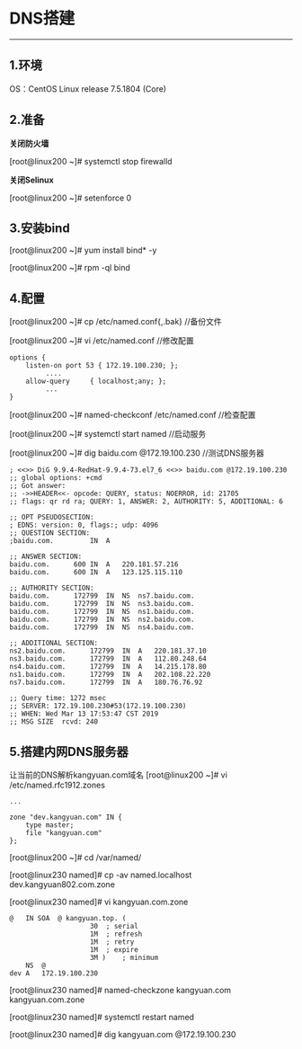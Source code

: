 # DNS搭建
---
## 1.环境
OS：CentOS Linux release 7.5.1804 (Core)

## 2.准备
**关闭防火墙**

[root@linux200 ~]# systemctl stop firewalld

**关闭Selinux**

[root@linux200 ~]# setenforce 0

## 3.安装bind
[root@linux200 ~]# yum install  bind*  -y

[root@linux200 ~]# rpm -ql bind

## 4.配置
[root@linux200 ~]# cp /etc/named.conf{,.bak} //备份文件

[root@linux200 ~]# vi /etc/named.conf //修改配置
```
options {
    listen-on port 53 { 172.19.100.230; };   
         ....
    allow-query     { localhost;any; };
         ...
}
```
[root@linux200 ~]# named-checkconf /etc/named.conf //检查配置

[root@linux200 ~]# systemctl start named //启动服务

[root@linux200 ~]# dig baidu.com @172.19.100.230 //测试DNS服务器
```
; <<>> DiG 9.9.4-RedHat-9.9.4-73.el7_6 <<>> baidu.com @172.19.100.230
;; global options: +cmd
;; Got answer:
;; ->>HEADER<<- opcode: QUERY, status: NOERROR, id: 21705
;; flags: qr rd ra; QUERY: 1, ANSWER: 2, AUTHORITY: 5, ADDITIONAL: 6

;; OPT PSEUDOSECTION:
; EDNS: version: 0, flags:; udp: 4096
;; QUESTION SECTION:
;baidu.com.			IN	A

;; ANSWER SECTION:
baidu.com.		600	IN	A	220.181.57.216
baidu.com.		600	IN	A	123.125.115.110

;; AUTHORITY SECTION:
baidu.com.		172799	IN	NS	ns7.baidu.com.
baidu.com.		172799	IN	NS	ns3.baidu.com.
baidu.com.		172799	IN	NS	ns1.baidu.com.
baidu.com.		172799	IN	NS	ns2.baidu.com.
baidu.com.		172799	IN	NS	ns4.baidu.com.

;; ADDITIONAL SECTION:
ns2.baidu.com.		172799	IN	A	220.181.37.10
ns3.baidu.com.		172799	IN	A	112.80.248.64
ns4.baidu.com.		172799	IN	A	14.215.178.80
ns1.baidu.com.		172799	IN	A	202.108.22.220
ns7.baidu.com.		172799	IN	A	180.76.76.92

;; Query time: 1272 msec
;; SERVER: 172.19.100.230#53(172.19.100.230)
;; WHEN: Wed Mar 13 17:53:47 CST 2019
;; MSG SIZE  rcvd: 240
```
## 5.搭建内网DNS服务器
让当前的DNS解析kangyuan.com域名
[root@linux200 ~]# vi /etc/named.rfc1912.zones
```
...

zone "dev.kangyuan.com" IN {
	type master;
	file "kangyuan.com"
};
```
[root@linux200 ~]# cd /var/named/

[root@linux230 named]# cp -av named.localhost dev.kangyuan802.com.zone

[root@linux230 named]# vi kangyuan.com.zone
```
@	IN SOA	@ kangyuan.top. (
					30	; serial
					1M	; refresh
					1M	; retry
					1M	; expire
					3M )	; minimum
	NS	@
dev	A	172.19.100.230
```
[root@linux230 named]# named-checkzone kangyuan.com kangyuan.com.zone

[root@linux230 named]# systemctl restart named

[root@linux230 named]# dig kangyuan.com @172.19.100.230 

